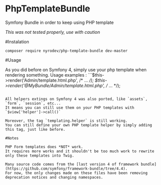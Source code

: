 # PhpTemplateBundle
Symfony Bundle in order to keep using PHP template

*This was not tested properly, use with caution*

#Instalation

```
composer require nyrodev/php-template-bundle dev-master
```

#Usage

As you did before on Symfony 4, simply use your php template when rendering something.
Usage examples :
``̀ 
$this->render('Admin/template.html.php', /* ... */);
$this->render('@MyBundle/Admin/template.html.php', /* ... */);
```

All helpers extings on Symfony 4 was also ported, like `assets`, `form`, `session`, etc...
It means you can still use them on your PHP templates with `$view['helper']->call()`

Moreover, the tag `templating.helper` is still working.  
You can still define your own PHP template helper by simply adding this tag, just like before.

#Notes

PHP Form templates does *NOT* work.  
It requires more works and it shouldn't be too much work to rewrite only these templates into Twig.

Many source code comes from the [last version 4 of framework bundle](https://github.com/symfony/framework-bundle/tree/4.4).
For now, the only changes made on these files have been removing deprecation notices and changing namespaces.

